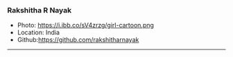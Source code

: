 ### Rakshitha R Nayak
- Photo: https://i.ibb.co/sV4zrzg/girl-cartoon.png 
- Location: India
- Github:https://github.com/rakshitharnayak
***
